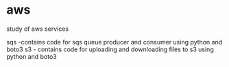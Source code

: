 # aws
study of aws services

sqs -contains code for sqs queue producer and consumer using python and boto3
s3 - contains code for uploading and downloading files to s3 using python and boto3
